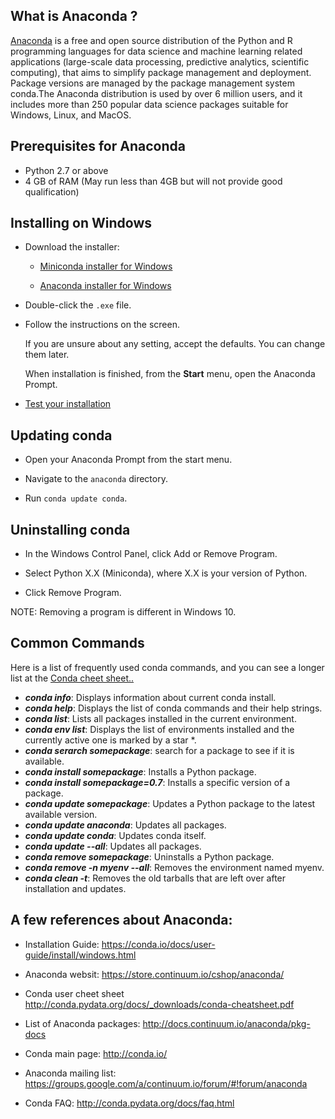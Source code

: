 ## What is Anaconda ?

[Anaconda](https://www.anaconda.com/) is a free and open source distribution of the Python and R programming languages for data science 
and machine learning related applications (large-scale data processing, predictive analytics, scientific computing), that aims to simplify 
package management and deployment. Package versions are managed by the package management system conda.The Anaconda distribution is used 
by over 6 million users, and it includes more than 250 popular data science packages suitable for Windows, Linux, and MacOS.

## Prerequisites for Anaconda

* Python 2.7 or above
* 4 GB of RAM (May run less than 4GB but will not provide good qualification)

## Installing on Windows

- Download the installer:

   * [Miniconda installer for
     Windows](https://conda.io/miniconda.html>)

   * [Anaconda installer for
     Windows](https://www.anaconda.com/download)

- Double-click the ``.exe`` file.

- Follow the instructions on the screen.

   If you are unsure about any setting, accept the defaults. You
   can change them later.

   When installation is finished, from the **Start** menu, open the
   Anaconda Prompt.

- [Test your installation](https://conda.io/docs/user-guide/install/test-installation.html)

## Updating conda

- Open your Anaconda Prompt from the start menu.

- Navigate to the ``anaconda`` directory.

- Run ``conda update conda``.


## Uninstalling conda

- In the Windows Control Panel, click Add or Remove Program.

- Select Python X.X (Miniconda), where X.X is your version of Python.

- Click Remove Program.

NOTE: Removing a program is different in Windows 10.


## Common Commands

Here is a list of frequently used conda commands, and you can see a longer list at the [Conda cheet sheet..](https://leifengtechblog.files.wordpress.com/2016/01/conda-cheatsheet.pdf)

* ***conda info***: Displays information about current conda install.
* ***conda help***: Displays the list of conda commands and their help strings.
* ***conda list***: Lists all packages installed in the current environment.
* ***conda env list***: Displays the list of environments installed and the currently active one is marked by a star *.
* ***conda serarch somepackage***: search for a package to see if it is available.
* ***conda install somepackage***: Installs a Python package.
* ***conda install somepackage=0.7***: Installs a specific version of a package.
* ***conda update somepackage***: Updates a Python package to the latest available version.
* ***conda update anaconda***: Updates all packages.
* ***conda update conda***: Updates conda itself.
* ***conda update --all***: Updates all packages.
* ***conda remove somepackage***: Uninstalls a Python package.
* ***conda remove -n myenv --all***: Removes the environment named myenv.
* ***conda clean -t***: Removes the old tarballs that are left over after installation and updates.


## A few references about Anaconda:

* Installation Guide: https://conda.io/docs/user-guide/install/windows.html

* Anaconda websit: https://store.continuum.io/cshop/anaconda/

* Conda user cheet sheet http://conda.pydata.org/docs/_downloads/conda-cheatsheet.pdf

* List of Anaconda packages: http://docs.continuum.io/anaconda/pkg-docs

* Conda main page: http://conda.io/

* Anaconda mailing list: https://groups.google.com/a/continuum.io/forum/#!forum/anaconda

* Conda FAQ: http://conda.pydata.org/docs/faq.html
